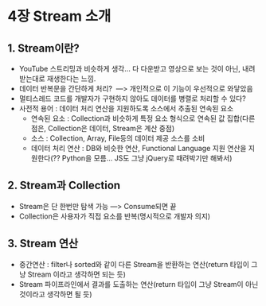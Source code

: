 # 4장 Stream 소개
## 1. Stream이란?
- YouTube 스트리밍과 비슷하게 생각… 다 다운받고 영상으로 보는 것이 아닌, 내려받는대로 재생한다는 느낌.
- 데이터 반복문을 간단하게 처리?  —> 개인적으로 이 기능이 우선적으로 와닿았음
- 멀티스레드 코드를 개발자가 구현하지 않아도 데이터를 병렬로 처리할 수 있다? 
- 사전적 용어 : 데이터 처리 연산을 지원하도록 소스에서 추출된 연속된 요소
  - 연속된 요소 : Collection과 비슷하게 특정 요소 형식으로 연속된 값 집합(다른 점은, Collection은 데이터, Stream은 계산 중점)
  - 소스 : Collection, Array, File등의 데이터 제공 소스를 소비
  - 데이터 처리 연산 : DB와 비슷한 연산, Functional Language 지원 연산을 지원한다(?? Python을 모름… JS도 그냥 jQuery로 때려박기만 해봐서)

## 2. Stream과 Collection
- Stream은 단 한번만 탐색 가능 —> Consume되면 끝
- Collection은 사용자가 직접 요소를 반복(명시적으로 개발자 의지)


## 3. Stream 연산
- 중간연산 : filter나 sorted와 같이 다른 Stream을 반환하는 연산(return 타입이 그냥 Stream 이라고 생각하면 되는 듯)
- Stream 파이프라인에서 결과를 도출하는 연산(return 타입이 그냥 Stream이 아닌 것이라고 생각하면 될 듯)